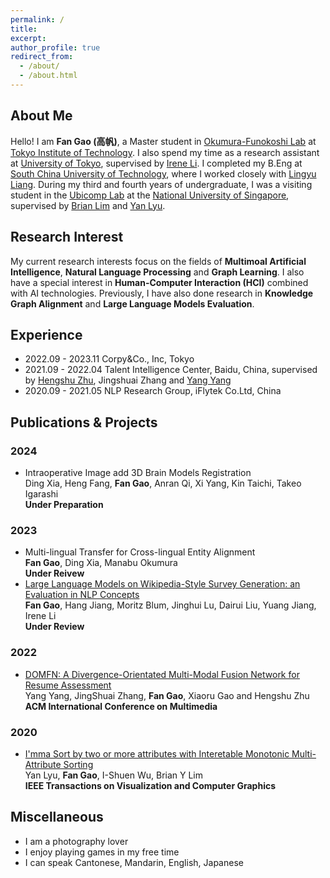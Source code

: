 ```yaml
---
permalink: /
title: 
excerpt: 
author_profile: true
redirect_from: 
  - /about/
  - /about.html
---
```



About Me
------
Hello! I am **Fan Gao (高帆)**, a Master student in [Okumura-Funokoshi Lab](https://lr-www.pi.titech.ac.jp/wp_en/?page_id=87) at [Tokyo Institute of Technology](https://www.titech.ac.jp/english). I also spend my time as a research assistant at [University of Tokyo](https://www.u-tokyo.ac.jp/en/), supervised by [Irene Li](https://ireneli.eu/). I completed my B.Eng at [South China University of Technology](https://www.scut.edu.cn/en/), where I worked closely with [Lingyu Liang](https://lianglysky.github.io/LY-Liang/). During my third and fourth years of undergraduate, I was a visiting student in the [Ubicomp Lab](https://ubiquitous.comp.nus.edu.sg/) at the [National University of Singapore](https://nus.edu.sg/), supervised by [Brian Lim](https://www.brianlim.net/) and [Yan Lyu](https://cse.seu.edu.cn/2020/1029/c23024a351517/pagem.htm).

Research Interest
------
My current research interests focus on the fields of **Multimoal Artificial Intelligence**, **Natural Language Processing** and **Graph Learning**. I also have a special interest in **Human-Computer Interaction (HCI)** combined with AI technologies. Previously, I have also done research in **Knowledge Graph Alignment** and **Large Language Models Evaluation**.


Experience
------
* 2022.09 - 2023.11 Corpy&Co., Inc, Tokyo
* 2021.09 - 2022.04 Talent Intelligence Center, Baidu, China, supervised by [Hengshu Zhu](https://www.zhuhengshu.com/), Jingshuai Zhang and [Yang Yang](http://www.njustkmg.cn/)
* 2020.09 - 2021.05 NLP Research Group, iFlytek Co.Ltd, China


Publications & Projects
------

### 2024
* Intraoperative Image add 3D Brain Models Registration     
  Ding Xia, Heng Fang, **Fan Gao**, Anran Qi, Xi Yang, Kin Taichi, Takeo Igarashi     
  **Under Preparation**

### 2023
* Multi-lingual Transfer for Cross-lingual Entity Alignment    
  **Fan Gao**, Ding Xia, Manabu Okumura    
  **Under Reivew**
* [Large Language Models on Wikipedia-Style Survey Generation: an Evaluation in NLP Concepts](https://arxiv.org/abs/2308.10410)    
  **Fan Gao**, Hang Jiang, Moritz Blum, Jinghui Lu, Dairui Liu, Yuang Jiang, Irene Li     
  **Under Review**
   
### 2022
* [DOMFN: A Divergence-Orientated Multi-Modal Fusion Network for Resume Assessment](https://dl.acm.org/doi/abs/10.1145/3503161.3548203)    
  Yang Yang, JingShuai Zhang, **Fan Gao**, Xiaoru Gao and Hengshu Zhu    
  **ACM International Conference on Multimedia**
  
### 2020
* [I'mma Sort by two or more attributes with Interetable Monotonic Multi-Attribute Sorting](https://ubiquitous.comp.nus.edu.sg/wp-content/uploads/2020/12/tvcg2020-imma-sort.pdf)  
Yan Lyu, **Fan Gao**, I-Shuen Wu, Brian Y Lim   
**IEEE Transactions on Visualization and Computer Graphics**   
  


Miscellaneous
------
* I am a photography lover
* I enjoy playing games in my free time
* I can speak Cantonese, Mandarin, English, Japanese

